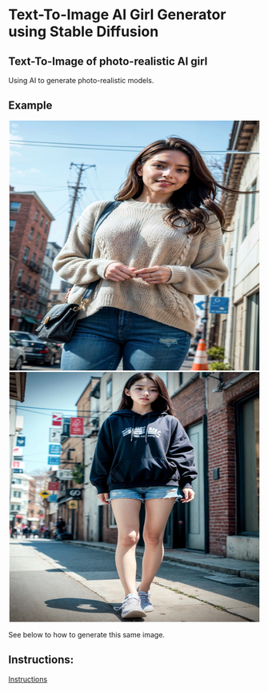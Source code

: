 # Text-To-Image AI Girl Generator using Stable Diffusion

## Text-To-Image of photo-realistic AI girl

Using AI to generate photo-realistic models.

## Example 

<p align="center">
  <img src="example/2.jpeg" width="500" height="500" alt="Image 2">
  <img src="example/1.jpeg" width="500" height="500" alt="Image 1">
</p>

See below to how to generate this same image.

## Instructions:

[Instructions](instructions.pdf)
